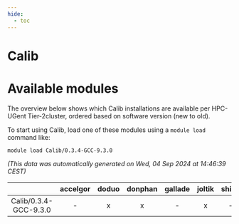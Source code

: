 ```yaml
---
hide:
  - toc
---
```


Calib
=====

# Available modules


The overview below shows which Calib installations are available per HPC-UGent Tier-2cluster, ordered based on software version (new to old).

To start using Calib, load one of these modules using a `module load` command like:

```shell
module load Calib/0.3.4-GCC-9.3.0
```

*(This data was automatically generated on Wed, 04 Sep 2024 at 14:46:39 CEST)*  

| |accelgor|doduo|donphan|gallade|joltik|shinx|skitty|
| :---: | :---: | :---: | :---: | :---: | :---: | :---: | :---: |
|Calib/0.3.4-GCC-9.3.0|-|x|x|-|x|-|-|
